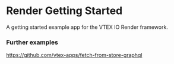 # Render Getting Started

A getting started example app for the VTEX IO Render framework.

### Further examples

https://github.com/vtex-apps/fetch-from-store-graphql
